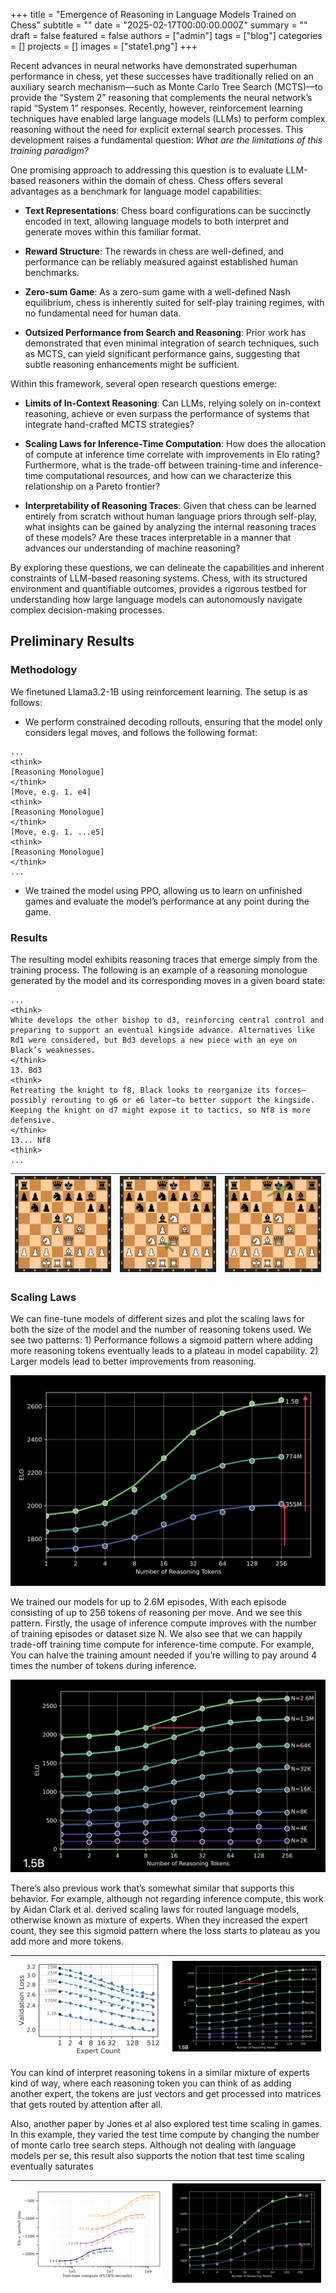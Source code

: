 +++
title = "Emergence of Reasoning in Language Models Trained on Chess"
subtitle = ""
date = "2025-02-17T00:00:00.000Z"
summary = ""
draft = false
featured = false
authors = ["admin"]
tags = ["blog"]
categories = []
projects = []
images = ["state1.png"]
+++

Recent advances in neural networks have demonstrated superhuman performance in chess, yet these successes have traditionally relied on an auxiliary search mechanism—such as Monte Carlo Tree Search (MCTS)—to provide the “System 2” reasoning that complements the neural network’s rapid “System 1” responses. Recently, however, reinforcement learning techniques have enabled large language models (LLMs) to perform complex reasoning without the need for explicit external search processes. This development raises a fundamental question: _What are the limitations of this training paradigm?_

One promising approach to addressing this question is to evaluate LLM-based reasoners within the domain of chess. Chess offers several advantages as a benchmark for language model capabilities:

- **Text Representations**: Chess board configurations can be succinctly encoded in text, allowing language models to both interpret and generate moves within this familiar format.

- **Reward Structure**: The rewards in chess are well-defined, and performance can be reliably measured against established human benchmarks.

- **Zero-sum Game**: As a zero-sum game with a well-defined Nash equilibrium, chess is inherently suited for self-play training regimes, with no fundamental need for human data.

- **Outsized Performance from Search and Reasoning**: Prior work has demonstrated that even minimal integration of search techniques, such as MCTS, can yield significant performance gains, suggesting that subtle reasoning enhancements might be sufficient.

Within this framework, several open research questions emerge:

- **Limits of In-Context Reasoning**: Can LLMs, relying solely on in-context reasoning, achieve or even surpass the performance of systems that integrate hand-crafted MCTS strategies?

- **Scaling Laws for Inference-Time Computation**: How does the allocation of compute at inference time correlate with improvements in Elo rating? Furthermore, what is the trade-off between training-time and inference-time computational resources, and how can we characterize this relationship on a Pareto frontier?

- **Interpretability of Reasoning Traces**: Given that chess can be learned entirely from scratch without human language priors through self-play, what insights can be gained by analyzing the internal reasoning traces of these models? Are these traces interpretable in a manner that advances our understanding of machine reasoning?

By exploring these questions, we can delineate the capabilities and inherent constraints of LLM-based reasoning systems. Chess, with its structured environment and quantifiable outcomes, provides a rigorous testbed for understanding how large language models can autonomously navigate complex decision-making processes.

## Preliminary Results

### Methodology

We finetuned Llama3.2-1B using reinforcement learning. The setup is as follows:

- We perform constrained decoding rollouts, ensuring that the model only considers legal moves, and follows the following format:

```
...
<think>
[Reasoning Monologue]
</think>
[Move, e.g. 1. e4]
<think>
[Reasoning Monologue]
</think>
[Move, e.g. 1. ...e5]
<think>
[Reasoning Monologue]
</think>
...
```

- We trained the model using PPO, allowing us to learn on unfinished games and evaluate the model’s performance at any point during the game.

### Results

The resulting model exhibits reasoning traces that emerge simply from the training process. The following is an example of a reasoning monologue generated by the model and its corresponding moves in a given board state:

```
...
<think>
White develops the other bishop to d3, reinforcing central control and preparing to support an eventual kingside advance. Alternatives like Rd1 were considered, but Bd3 develops a new piece with an eye on Black’s weaknesses.
</think>
13. Bd3
<think>
Retreating the knight to f8, Black looks to reorganize its forces—possibly rerouting to g6 or e6 later—to better support the kingside. Keeping the knight on d7 might expose it to tactics, so Nf8 is more defensive.
</think>
13... Nf8
<think>
...
```

| ![state1](state1.png) | ![state2](state2.png) | ![state3](state3.png) |
| :-------------------: | :-------------------: | :-------------------: |

### Scaling Laws

We can fine-tune models of different sizes and plot the scaling laws for both the size of the model and the number of reasoning tokens used. We see two patterns: 1) Performance follows a sigmoid pattern where adding more reasoning tokens eventually leads to a plateau in model capability. 2) Larger models lead to better improvements from reasoning.

![scaling_size](scaling_size.png)

We trained our models for up to 2.6M episodes, With each episode consisting of up to 256 tokens of reasoning per move. And we see this pattern. Firstly, the usage of inference compute improves with the number of training episodes or dataset size N. We also see that we can happily trade-off training time compute for inference-time compute. For example, You can halve the training amount needed if you’re willing to pay around 4 times the number of tokens during inference.

![scaling_tokens](scaling_tokens.png)

There’s also previous work that’s somewhat similar that supports this behavior. For example, although not regarding inference compute, this work by Aidan Clark et al. derived scaling laws for routed language models, otherwise known as mixture of experts. When they increased the expert count, they see this sigmoid pattern where the loss starts to plateau as you add more and more tokens.

| ![moe_scaling](moe_scaling.png) | ![scaling_tokens](scaling_tokens.png) |
| :-----------------------------: | :-----------------------------------: |

You can kind of interpret reasoning tokens in a similar mixture of experts kind of way, where each reasoning token you can think of as adding another expert, the tokens are just vectors and get processed into matrices that gets routed by attention after all.

Also, another paper by Jones et al also explored test time scaling in games. In this example, they varied the test time compute by changing the number of monte carlo tree search steps. Although not dealing with language models per se, this result also supports the notion that test time scaling eventually saturates

| ![scaling_test_time](scaling_test_time.png) | ![scaling_size](scaling_size.png) |
| :-----------------------------------------: | :-------------------------------: |
